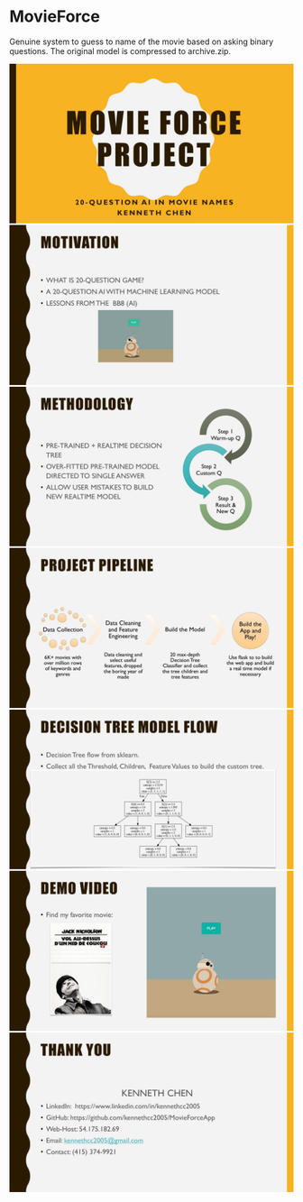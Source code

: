 # MovieForce
Genuine system to guess to name of the movie based on asking binary questions. 
The original model is compressed to archive.zip.

![alt tag](https://github.com/kennethcc2005/MovieForceApp/blob/master/images/Slide1.jpg)
![alt tag](https://github.com/kennethcc2005/MovieForceApp/blob/master/images/Slide2.jpg)
![alt tag](https://github.com/kennethcc2005/MovieForceApp/blob/master/images/Slide3.jpg)
![alt tag](https://github.com/kennethcc2005/MovieForceApp/blob/master/images/Slide4.jpg)
![alt tag](https://github.com/kennethcc2005/MovieForceApp/blob/master/images/Slide5.jpg)
![alt tag](https://github.com/kennethcc2005/MovieForceApp/blob/master/images/Slide6.jpg)
![alt tag](https://github.com/kennethcc2005/MovieForceApp/blob/master/images/Slide7.jpg)
